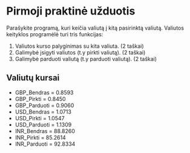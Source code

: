 # Pirmoji praktinė užduotis
Parašykite programą, kuri keičia valiutą į kitą pasirinktą valiutą.
Valiutos keityklos programėlė turi tris funkcijas:
1. Valiutos kurso palyginimas su kita valiuta. (2 taškai)
2. Galimybė įsigyti valiutos (t.y pirkti valiutą). (2 taškai)
3. Galimybė parduoti valiutą (t.y parduoti valiutą). (2 taškai)

## Valiutų kursai
- GBP_Bendras = 0.8593
- GBP_Pirkti = 0.8450 
- GBP_Parduoti = 0.9060
- USD_Bendras = 1.0713
- USD_Pirkti = 1.0547
- USD_Parduoti = 1.1309
- INR_Bendras = 88.8260 
- INR_Pirkti = 85.2614 
- INR_Parduoti = 92.8334
